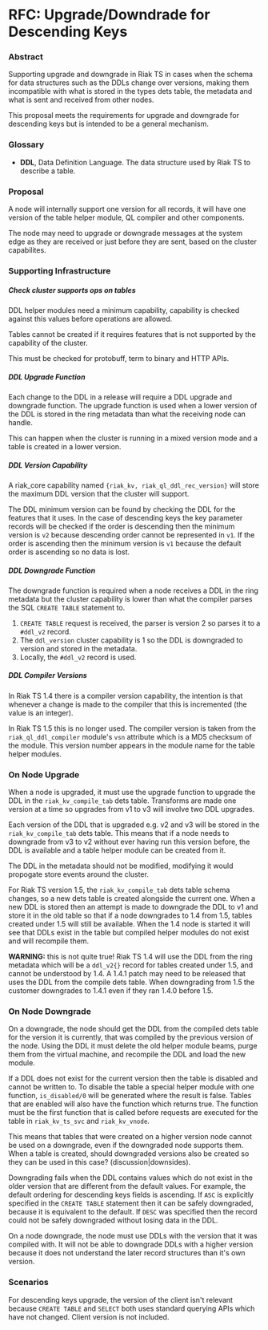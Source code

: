 # RFC: Upgrade/Downdrade for Descending Keys

### Abstract

Supporting upgrade and downgrade in Riak TS in cases when the schema for data structures such as the DDLs change over versions, making them incompatible with what is stored in the types dets table, the metadata and what is sent and received from other nodes.

This proposal meets the requirements for upgrade and downgrade for descending keys but is intended to be a general mechanism.

### Glossary

* **DDL**, Data Definition Language. The data structure used by Riak TS to describe a table.

### Proposal

A node will internally support one version for all records, it will have one version of the table helper module, QL compiler and other components.

The node may need to upgrade or downgrade messages at the system edge as they are received or just before they are sent, based on the cluster capabilites.

### Supporting Infrastructure

##### Check cluster supports ops on tables

DDL helper modules need a minimum capability, capability is checked against this values before operations are allowed.

Tables cannot be created if it requires features that is not supported by the capability of the cluster.

This must be checked for protobuff, term to binary and HTTP APIs.

##### DDL Upgrade Function

Each change to the DDL in a release will require a DDL upgrade and downgrade function.  The upgrade function is used when a lower version of the DDL is stored in the ring metadata than what the receiving node can handle.

This can happen when the cluster is running in a mixed version mode and a table is created in a lower version.

##### DDL Version Capability

A riak_core capability named `{riak_kv, riak_ql_ddl_rec_version}` will store the maximum DDL version that the cluster will support.

The DDL minimum version can be found by checking the DDL for the features that it uses. In the case of descending keys the key parameter records will be checked if the order is descending then the minimum version is `v2` because descending order cannot be represented in `v1`. If the order is ascending then the minimum version is `v1` because the default order is ascending so no data is lost.

##### DDL Downgrade Function

The downgrade function is required when a node receives a DDL in the ring metadata but the cluster capability is lower than what the compiler parses the SQL `CREATE TABLE` statement to.

1. `CREATE TABLE` request is received, the parser is version 2 so parses it to a `#ddl_v2` record.
2. The `ddl_version` cluster capability is 1 so the DDL is downgraded to version and stored in the metadata.
3. Locally, the `#ddl_v2` record is used.

##### DDL Compiler Versions

In Riak TS 1.4 there is a compiler version capability, the intention is that whenever a change is made to the compiler that this is incremented (the value is an integer).

In Riak TS 1.5 this is no longer used. The compiler version is taken from the `riak_ql_ddl_compiler` module's `vsn` attribute which is a MD5 checksum of the module. This version number appears in the module name for the table helper modules.

### On Node Upgrade

When a node is upgraded, it must use the upgrade function to upgrade the DDL in the `riak_kv_compile_tab` dets table. Transforms are made one version at a time so upgrades from v1 to v3 will involve two DDL upgrades.

Each version of the DDL that is upgraded e.g. v2 and v3 will be stored in the `riak_kv_compile_tab` dets table. This means that if a node needs to downgrade from v3 to v2 without ever having run this version before, the DDL is available and a table helper module can be created from it.

The DDL in the metadata should not be modified, modifying it would propogate store events around the cluster.

For Riak TS version 1.5, the `riak_kv_compile_tab` dets table schema changes, so a new dets table is created alongside the current one.  When a new DDL is stored then an attempt is made to downgrade the DDL to v1 and store it in the old table so that if a node downgrades to 1.4 from 1.5, tables created under 1.5 will still be available. When the 1.4 node is started it will see that DDLs exist in the table but compiled helper modules do not exist and will recompile them.

**WARNING:** this is not quite true!  Riak TS 1.4 will use the DDL from the ring metadata which will be a `ddl_v2{}` record for tables created under 1.5, and cannot be understood by 1.4.  A 1.4.1 patch may need to be released that uses the DDL from the compile dets table. When downgrading from 1.5 the customer downgrades to 1.4.1 even if they ran 1.4.0 before 1.5.

### On Node Downgrade

On a downgrade, the node should get the DDL from the compiled dets table for the version it is currently, that was compiled by the previous version of the node. Using the DDL it must delete the old helper module beams, purge them from the virtual machine, and recompile the DDL and load the new module.

If a DDL does not exist for the current version then the table is disabled and cannot be written to. To disable the table a special helper module with one function, `is_disabled/0` will be generated where the result is false. Tables that are enabled will also have the function which returns true. The function must be the first function that is called before requests are executed for the table in `riak_kv_ts_svc` and `riak_kv_vnode`.

This means that tables that were created on a higher version node cannot be used on a downgrade, even if the downgraded node supports them. When a table is created, should downgraded versions also be created so they can be used in this case? (discussion|downsides).

Downgrading fails when the DDL contains values which do not exist in the older version that are different from the default values. For example, the default ordering for descending keys fields is ascending. If `ASC` is explicitly specified in the `CREATE TABLE` statement then it can be safely downgraded, because it is equivalent to the default. If `DESC` was specified then the record could not be safely downgraded without losing data in the DDL.

On a node downgrade, the node must use DDLs with the version that it was compiled with. It will not be able to downgrade DDLs with a higher version because it does not understand the later record structures than it's own version.

### Scenarios

For descending keys upgrade, the version of the client isn't relevant because `CREATE TABLE` and `SELECT` both uses standard querying APIs which have not changed. Client version is not included.


